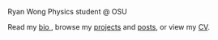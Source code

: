Ryan Wong
Physics student @ OSU 

Read my <a href = "bio.html"> bio </a>, 
browse my <a href = "projects.html">projects</a> and <a href = "posts.html">posts</a>, or
view my <a href = "CV.html">CV</a>.


